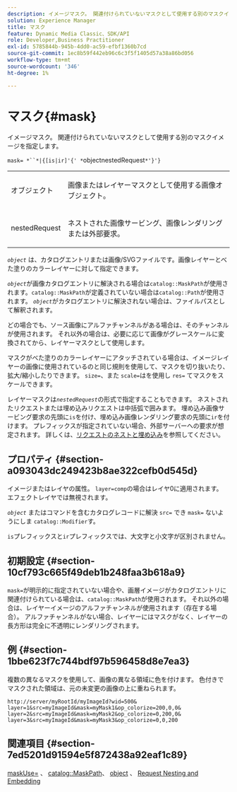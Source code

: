```yaml
---
description: イメージマスク。 関連付けられていないマスクとして使用する別のマスクイメージを指定します。
solution: Experience Manager
title: マスク
feature: Dynamic Media Classic、SDK/API
role: Developer,Business Practitioner
exl-id: 5785844b-945b-4dd0-ac59-efbf1360b7cd
source-git-commit: 1ec8b59f442eb96c6c3f5f1405d57a38a86bd056
workflow-type: tm+mt
source-wordcount: '346'
ht-degree: 1%

---
```


# マスク{#mask}

イメージマスク。 関連付けられていないマスクとして使用する別のマスクイメージを指定します。

`mask= *``*|{[is|ir]'{' *`objectnestedRequest`*'}'}`

<table id="simpletable_F5A8CD8D7E9B48DAB3C8184E8FE60D9B"> 
 <tr class="strow"> 
  <td class="stentry"> <p><span class="varname"> オブジェクト</span> </p></td> 
  <td class="stentry"> <p>画像またはレイヤーマスクとして使用する画像オブジェクト。 </p></td> 
 </tr> 
 <tr class="strow"> 
  <td class="stentry"> <p><span class="varname"> nestedRequest</span> </p></td> 
  <td class="stentry"> <p>ネストされた画像サービング、画像レンダリングまたは外部要求。 </p></td> 
 </tr> 
</table>

*`object`* は、カタログエントリまたは画像/SVGファイルです。画像レイヤーとべた塗りのカラーレイヤーに対して指定できます。

*`object`*&#x200B;が画像カタログエントリに解決される場合は`catalog::MaskPath`が使用されます。`catalog::MaskPath`が定義されていない場合は`catalog::Path`が使用されます。 *`object`*&#x200B;がカタログエントリに解決されない場合は、ファイルパスとして解釈されます。

どの場合でも、ソース画像にアルファチャンネルがある場合は、そのチャンネルが使用されます。 それ以外の場合は、必要に応じて画像がグレースケールに変換されてから、レイヤーマスクとして使用します。

マスクがべた塗りのカラーレイヤーにアタッチされている場合は、イメージレイヤーの画像に使用されているのと同じ規則を使用して、マスクを切り抜いたり、拡大/縮小したりできます。 `size=`、また `scale=`はを使用し `res=` てマスクをスケールできます。

レイヤーマスクは&#x200B;*`nestedRequest`*&#x200B;の形式で指定することもできます。 ネストされたリクエストまたは埋め込みリクエストは中括弧で囲みます。 埋め込み画像サービング要求の先頭に`is`を付け、埋め込み画像レンダリング要求の先頭に`ir`を付けます。 プレフィックスが指定されていない場合、外部サーバーへの要求が想定されます。 詳しくは、[リクエストのネストと埋め込み](../../../../../is-api/http-ref/image-serving-api-ref/c-http-protocol-reference/c-syntax-and-features/r-request-nesting-and-embedding.md#reference-38ec66d4062046589e16c39bf1c6049b)を参照してください。

## プロパティ {#section-a093043dc249423b8ae322cefb0d545d}

イメージまたはレイヤの属性。 `layer=comp`の場合はレイヤ0に適用されます。 エフェクトレイヤでは無視されます。

*`object`* またはコマンドを含むカタログレコードに解決 `src=` でき `mask=` ないようにしま `catalog::Modifier`す。

`is`プレフィックスと`ir`プレフィックスでは、大文字と小文字が区別されません。

## 初期設定 {#section-10cf793c665f49deb1b248faa3b618a9}

`mask=`が明示的に指定されていない場合や、画層イメージがカタログエントリに関連付けられている場合は、`catalog::MaskPath`が使用されます。 それ以外の場合は、レイヤーイメージのアルファチャンネルが使用されます（存在する場合）。 アルファチャンネルがない場合、レイヤーにはマスクがなく、レイヤーの長方形は完全に不透明にレンダリングされます。

## 例 {#section-1bbe623f7c744bdf97b596458d8e7ea3}

複数の異なるマスクを使用して、画像の異なる領域に色を付けます。 色付きでマスクされた領域は、元の未変更の画像の上に重ねられます。

`http://server/myRootId/myImageId?wid=500& layer=1&src=myImageId&mask=myMask1&op_colorize=200,0,0& layer=2&src=myImageId&mask=myMask2&op_colorize=0,200,0& layer=3&src=myImageId&mask=myMask3&op_colorize=0,0,200`

## 関連項目 {#section-7ed5201d91594e5f872438a92eaf1c89}

[maskUse=](../../../../../is-api/http-ref/image-serving-api-ref/c-http-protocol-reference/c-command-reference/r-maskuse.md#reference-9bb1fb5eee4a4bd38f33dadc1a752464) 、 [catalog::MaskPath](/help/aem-is-ir-api/is-api/image-catalog/image-serving-api-ref/c-image-catalog-reference/c-image-svg-data-reference/c-image-data-reference/r-maskpath-cat.md)、 [object](../../../../../is-api/http-ref/image-serving-api-ref/c-http-protocol-reference/c-data-types/r-object.md#reference-2591bd24548d462782c68d138ef795a0) 、 [Request Nesting and Embedding](../../../../../is-api/http-ref/image-serving-api-ref/c-http-protocol-reference/c-syntax-and-features/r-request-nesting-and-embedding.md#reference-38ec66d4062046589e16c39bf1c6049b)
